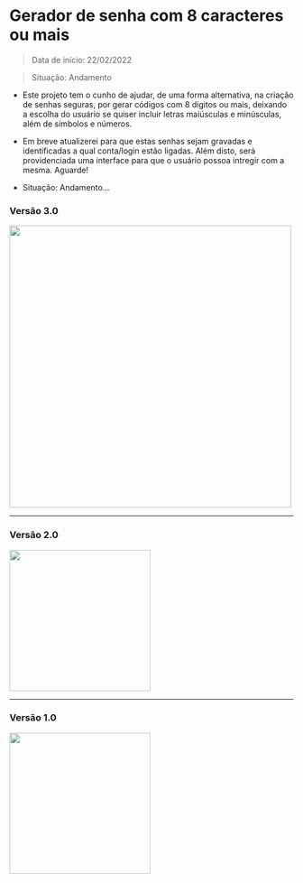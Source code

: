 # Gerador de senha com 8 caracteres ou mais
> Data de início: 22/02/2022

> Situação: Andamento

- Este projeto tem o cunho de ajudar, de uma forma alternativa, na criação de senhas seguras, por gerar códigos com 8 dígitos ou mais, deixando a escolha do usuário se quiser incluir letras maiúsculas e minúsculas, além de símbolos e números.

- Em breve atualizerei para que estas senhas sejam gravadas e identificadas a qual conta/login estão ligadas. Além disto, será providenciada uma interface para que o usuário possoa intregir com a mesma. Aguarde!



- Situação: Andamento...

### Versão 3.0
<div align="left">
<img src="https://user-images.githubusercontent.com/92998253/165199640-b3f4216d-0783-4222-8fa0-860e81d4c989.png" width="500px"/>
</div>

<hr></hr>

### Versão 2.0
<div align="left">
<img src="https://user-images.githubusercontent.com/92998253/163285787-1f33548f-2816-4def-aa82-7b734389ab5d.png" width="250px"/>
</div>

<hr></hr>

### Versão 1.0
<div align="left">
<img src="https://user-images.githubusercontent.com/92998253/155228858-85dc1b56-9bfc-46e8-bc75-6c003aad1194.png" width="250px"/>
</div>

